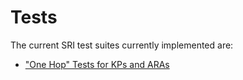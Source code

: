 # Tests

The current SRI test suites currently implemented are:

- ["One Hop" Tests for KPs and ARAs](tests/onehop/README.md)
